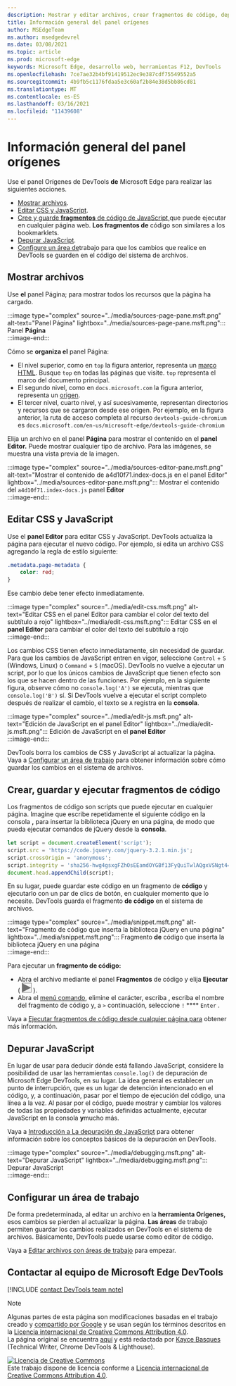 ```yaml
---
description: Mostrar y editar archivos, crear fragmentos de código, depurar JavaScript y configurar áreas de trabajo en el panel Orígenes de Microsoft Edge DevTools.
title: Información general del panel orígenes
author: MSEdgeTeam
ms.author: msedgedevrel
ms.date: 03/08/2021
ms.topic: article
ms.prod: microsoft-edge
keywords: Microsoft Edge, desarrollo web, herramientas F12, DevTools
ms.openlocfilehash: 7ce7ae32b4bf91419512ec9e387cdf75549552a5
ms.sourcegitcommit: 4b9fb5c1176fdaa5e3c60af2b84e38d5bb86cd81
ms.translationtype: MT
ms.contentlocale: es-ES
ms.lasthandoff: 03/16/2021
ms.locfileid: "11439608"
---
```

<!-- Copyright Kayce Basques 

   Licensed under the Apache License, Version 2.0 (the "License");
   you may not use this file except in compliance with the License.
   You may obtain a copy of the License at

       https://www.apache.org/licenses/LICENSE-2.0

   Unless required by applicable law or agreed to in writing, software
   distributed under the License is distributed on an "AS IS" BASIS,
   WITHOUT WARRANTIES OR CONDITIONS OF ANY KIND, either express or implied.
   See the License for the specific language governing permissions and
   limitations under the License.  -->

# <a name="sources-panel-overview"></a>Información general del panel orígenes  

Use el panel Orígenes de DevTools **de** Microsoft Edge para realizar las siguientes acciones.  

*   [Mostrar archivos](#display-files).  
*   [Editar CSS y JavaScript](#edit-css-and-javascript).  
*   [Cree y guarde **fragmentos** de código de JavaScript,](#create-save-and-run-snippets)que puede ejecutar en cualquier página web.  **Los fragmentos de** código son similares a los bookmarklets.  
*   [Depurar JavaScript](#debug-javascript).  
*   [Configure un área de](#set-up-a-workspace)trabajo para que los cambios que realice en DevTools se guarden en el código del sistema de archivos.  
    
## <a name="display-files"></a>Mostrar archivos  

Use **el** panel Página; para mostrar todos los recursos que la página ha cargado.

:::image type="complex" source="../media/sources-page-pane.msft.png" alt-text="Panel Página" lightbox="../media/sources-page-pane.msft.png":::
   Panel **Página**  
:::image-end:::  

Cómo se **organiza el** panel Página:  
*   El nivel superior, como en `top` la figura anterior, representa un [marco HTML][W3CHtml4Frames].  Busque `top` en todas las páginas que visite.  `top` representa el marco del documento principal.  
*   El segundo nivel, como en `docs.microsoft.com` la figura anterior, representa un [origen][HtmlstandardOrigin].  
*   El tercer nivel, cuarto nivel, y así sucesivamente, representan directorios y recursos que se cargaron desde ese origen.  Por ejemplo, en la figura anterior, la ruta de acceso completa al recurso `devtools-guide-chromium` es `docs.microsoft.com/en-us/microsoft-edge/devtools-guide-chromium`  
    
Elija un archivo en el panel **Página** para mostrar el contenido en el **panel Editor.**  Puede mostrar cualquier tipo de archivo.  Para las imágenes, se muestra una vista previa de la imagen.  

:::image type="complex" source="../media/sources-editor-pane.msft.png" alt-text="Mostrar el contenido de a4d10f71.index-docs.js en el panel Editor" lightbox="../media/sources-editor-pane.msft.png":::
   Mostrar el contenido del `a4d10f71.index-docs.js` panel **Editor**  
:::image-end:::  

## <a name="edit-css-and-javascript"></a>Editar CSS y JavaScript  

Use el **panel Editor** para editar CSS y JavaScript.  DevTools actualiza la página para ejecutar el nuevo código.  Por ejemplo, si edita un archivo CSS agregando la regla de estilo siguiente:

```css
.metadata.page-metadata {
    color: red;
}
```

Ese cambio debe tener efecto inmediatamente.

:::image type="complex" source="../media/edit-css.msft.png" alt-text="Editar CSS en el panel Editor para cambiar el color del texto del subtítulo a rojo" lightbox="../media/edit-css.msft.png":::
   Editar CSS en el **panel Editor** para cambiar el color del texto del subtítulo a rojo  
:::image-end:::  

Los cambios CSS tienen efecto inmediatamente, sin necesidad de guardar.  Para que los cambios de JavaScript entren en vigor, seleccione `Control` + `S` \(Windows, Linux\) o `Command` + `S` \(macOS\).  DevTools no vuelve a ejecutar un script, por lo que los únicos cambios de JavaScript que tienen efecto son los que se hacen dentro de las funciones.  Por ejemplo, en la siguiente figura, observe cómo no `console.log('A')` se ejecuta, mientras que `console.log('B')` sí.  Si DevTools vuelve a ejecutar el script completo después de realizar el cambio, el texto se `A` registra en la **consola**.  

:::image type="complex" source="../media/edit-js.msft.png" alt-text="Edición de JavaScript en el panel Editor" lightbox="../media/edit-js.msft.png":::
   Edición de JavaScript en el **panel Editor**  
:::image-end:::  

DevTools borra los cambios de CSS y JavaScript al actualizar la página.  Vaya a [Configurar un área de trabajo](#set-up-a-workspace) para obtener información sobre cómo guardar los cambios en el sistema de archivos.  

## <a name="create-save-and-run-snippets"></a>Crear, guardar y ejecutar fragmentos de código  

Los fragmentos de código son scripts que puede ejecutar en cualquier página.  Imagine que escribe repetidamente el siguiente código en la consola **,** para insertar la biblioteca jQuery en una página, de modo que pueda ejecutar comandos de jQuery desde la **consola**.  

```javascript
let script = document.createElement('script');
script.src = 'https://code.jquery.com/jquery-3.2.1.min.js';
script.crossOrigin = 'anonymous';
script.integrity = 'sha256-hwg4gsxgFZhOsEEamdOYGBf13FyQuiTwlAQgxVSNgt4=';
document.head.appendChild(script);
```  

En su lugar, puede guardar este código en un fragmento de **código** y ejecutarlo con un par de clics de botón, en cualquier momento que lo necesite.  DevTools guarda el fragmento **de código** en el sistema de archivos.  

:::image type="complex" source="../media/snippet.msft.png" alt-text="Fragmento de código que inserta la biblioteca jQuery en una página" lightbox="../media/snippet.msft.png":::
   Fragmento **de** código que inserta la biblioteca jQuery en una página  
:::image-end:::  

Para ejecutar un **fragmento de código:**

*   Abra el archivo mediante el panel **Fragmentos** de código y elija **Ejecutar** \( ![ El botón Ejecutar ](../media/run-snippet-icon.msft.png) \).  
*   Abra el [menú comando][DevtoolsGuideChromiumCommandMenuIndex], elimine el carácter, escriba , escriba el nombre del fragmento de código y, a `>` continuación, seleccione `!` **** `Enter` .  
    
Vaya a [Ejecutar fragmentos de código desde cualquier página para][DevtoolsGuideChromiumJavascriptSnippets] obtener más información.

## <a name="debug-javascript"></a>Depurar JavaScript  

En lugar de usar para deducir dónde está fallando JavaScript, considere la posibilidad de usar las herramientas `console.log()` de depuración de Microsoft Edge DevTools, en su lugar.  La idea general es establecer un punto de interrupción, que es un lugar de detención intencionado en el código, y, a continuación, pasar por el tiempo de ejecución del código, una línea a la vez.  Al pasar por el código, puede mostrar y cambiar los valores de todas las propiedades y variables definidas actualmente, ejecutar JavaScript en la consola **y**mucho más.

Vaya a [Introducción a La depuración de JavaScript][DevtoolsGuideChromiumJavascriptIndex] para obtener información sobre los conceptos básicos de la depuración en DevTools.

:::image type="complex" source="../media/debugging.msft.png" alt-text="Depurar JavaScript" lightbox="../media/debugging.msft.png":::
   Depurar JavaScript  
:::image-end:::  

## <a name="set-up-a-workspace"></a>Configurar un área de trabajo  

De forma predeterminada, al editar un archivo en la **herramienta Orígenes,** esos cambios se pierden al actualizar la página.  **Las áreas** de trabajo permiten guardar los cambios realizados en DevTools en el sistema de archivos.  Básicamente, DevTools puede usarse como editor de código.

Vaya a [Editar archivos con áreas de trabajo][DevtoolsGuideChromiumWorkspacesIndex] para empezar.

## <a name="getting-in-touch-with-the-microsoft-edge-devtools-team"></a>Contactar al equipo de Microsoft Edge DevTools  

[!INCLUDE [contact DevTools team note](../includes/contact-devtools-team-note.md)]  

<!-- links -->  

[DevtoolsGuideChromiumCommandMenuIndex]: ../command-menu/index.md "Ejecutar comandos con el menú de comandos DevTools de Microsoft Edge | Microsoft Docs"  
[DevtoolsGuideChromiumJavascriptIndex]: ../javascript/index.md "Introducción a la depuración de JavaScript en Microsoft Edge DevTools | Microsoft Docs"  
[DevtoolsGuideChromiumJavascriptSnippets]: ../javascript/snippets.md "Ejecutar fragmentos de código de JavaScript en cualquier página con Microsoft Edge DevTools | Microsoft Docs"  
[DevtoolsGuideChromiumWorkspacesIndex]: ../workspaces/index.md "Editar archivos con áreas de trabajo | Microsoft Docs"  

[HtmlstandardOrigin]: https://html.spec.whatwg.org/multipage/origin.html#origin "Origen | Estándar HTML"  

[W3CHtml4Frames]: https://w3.org/TR/html401/present/frames.html "Fotogramas | W3C"  

> [!NOTE]
> Algunas partes de esta página son modificaciones basadas en el trabajo creado y [compartido por Google][GoogleSitePolicies] y se usan según los términos descritos en la [Licencia internacional de Creative Commons Attribution 4.0][CCA4IL].  
> La página original se encuentra [aquí](https://developers.google.com/web/tools/chrome-devtools/sources) y está redactada por [Kayce Basques][KayceBasques] \(Technical Writer, Chrome DevTools \& Lighthouse\).  

[![Licencia de Creative Commons][CCby4Image]][CCA4IL]  
Este trabajo dispone de licencia conforme a [Licencia internacional de Creative Commons Attribution 4.0][CCA4IL].  

[CCA4IL]: https://creativecommons.org/licenses/by/4.0  
[CCby4Image]: https://i.creativecommons.org/l/by/4.0/88x31.png  
[GoogleSitePolicies]: https://developers.google.com/terms/site-policies  
[KayceBasques]: https://developers.google.com/web/resources/contributors/kaycebasques  
